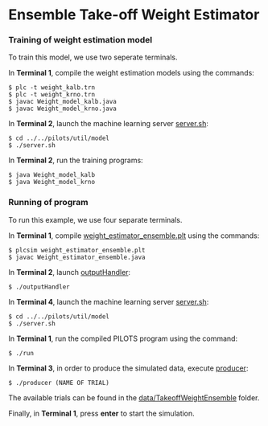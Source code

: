 # Ensemble Take-off Weight Estimator


### Training of weight estimation model

To train this model, we use two seperate terminals.

In **Terminal 1**, compile the weight estimation models using the commands:
```
$ plc -t weight_kalb.trn
$ plc -t weight_krno.trn
$ javac Weight_model_kalb.java
$ javac Weight_model_krno.java
```

In **Terminal 2**, launch the machine learning server [server.sh](../../pilots/util/model/server.sh):
```
$ cd ../../pilots/util/model
$ ./server.sh
```

In **Terminal 2**, run the training programs:
```
$ java Weight_model_kalb
$ java Weight_model_krno
```


### Running of program

To run this example, we use four separate terminals.

In **Terminal 1**, compile [weight_estimator_ensemble.plt](./weight_estimator_ensemble.plt) using the commands:
```
$ plcsim weight_estimator_ensemble.plt
$ javac Weight_estimator_ensemble.java
```

In **Terminal 2**, launch [outputHandler](./outputHandler):
```
$ ./outputHandler
```

In **Terminal 4**, launch the machine learning server [server.sh](../../pilots/util/model/server.sh):
```
$ cd ../../pilots/util/model
$ ./server.sh
```

In **Terminal 1**, run the compiled PILOTS program using the command:
```
$ ./run
```

In **Terminal 3**, in order to produce the simulated data, execute [producer](./producer):
```
$ ./producer (NAME OF TRIAL)
```
The available trials can be found in the [data/TakeoffWeightEnsemble](./data/TakeoffWeightEnsemble/) folder. 


Finally, in **Terminal 1**, press **enter** to start the simulation.

